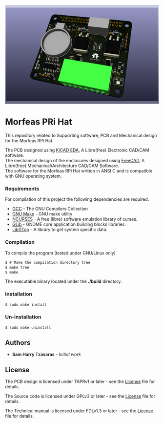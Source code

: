 ![picture](./Docs/Artwork/PCB_3d_render.png)
# Morfeas PRi Hat
This repository related to Supporting software, PCB and Mechanical design for the Morfeas RPi Hat.

The PCB designed using [KiCAD EDA](https://kicad-pcb.org/), A Libre(free) Electronic CAD/CAM software.<br>
The mechanical design of the enclosures designed using [FreeCAD](https://www.freecadweb.org/), A Libre(free) Mechanical/Architecture CAD/CAM Software.<br>
The software for the Morfeas RPi Hat written in ANSI C and is compatible with GNU operating system.<br>

### Requirements
For compilation of this project the following dependencies are required.
* [GCC](https://gcc.gnu.org/) - The GNU Compilers Collection
* [GNU Make](https://www.gnu.org/software/make/) - GNU make utility
* [NCURSES](https://www.gnu.org/software/ncurses/ncurses.html) - A free (libre) software emulation library of curses.
* [GLib](https://wiki.gnome.org/Projects/GLib) - GNOME core application building blocks libraries.
* [LibGTop](https://developer.gnome.org/libgtop/stable/) - A library to get system specific data.

### Compilation
To compile the program (tested under GNU/Linux only)
```
$ # Make the compilation directory tree
$ make tree
$ make
```
The executable binary located under the **./build** directory.

### Installation
```
$ sudo make install
```
### Un-installation
```
$ sudo make uninstall
```

## Authors
* **Sam Harry Tzavaras** - *Initial work*
## License
The PCB design is licensed under TAPRv1 or later - see the [License](./Hardware/TAPR_Open_Hardware_License_v1.0.pdf) file for details.

The Source code is licensed under GPLv3 or later - see the [License](../blob/master/LICENSE) file for details.

The Technical manual is licensed under FDLv1.3 or later - see the [License](./Docs/fdl-1.3.md) file for details.
